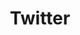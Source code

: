 ---
title: "Twitter"
weight: 4
icon: "twitter"
description: "Quick thoughts."
link: "https://www.twitter.com/yashnilay"
---